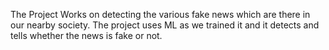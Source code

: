 The Project Works on detecting the various fake news which are there in our nearby society. The project uses ML as we trained it and it detects and tells whether the news is fake or not.
